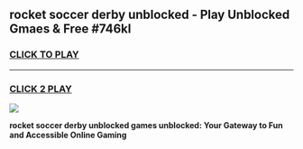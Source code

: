 
## rocket soccer derby unblocked - Play Unblocked Gmaes & Free #746kl
<h3>
<a href="https://news.freeplayer.one?title=rocket_soccer_derby_unblocked&ref=24F">CLICK TO PLAY</a></h3>
<hr>

<h3>
<a href="https://news.freeplayer.one?title=rocket_soccer_derby_unblocked&ref=24F">CLICK 2 PLAY</a>
  
</h3>

<a href="https://news.freeplayer.one?title=rocket_soccer_derby_unblocked&ref=24F/"><img src="https://clearcache.store/games.png"></a>


**rocket soccer derby unblocked games unblocked: Your Gateway to Fun and Accessible Online Gaming**
